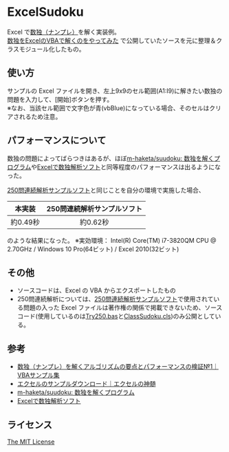 ExcelSudoku
===========

Excel で[数独（ナンプレ）](https://ja.wikipedia.org/wiki/%E6%95%B0%E7%8B%AC)を解く実装例。  
[数独をExcelのVBAで解くのをやってみた](https://gist.github.com/furyutei/192911043d16f4793c7f21655482aca1)  で公開していたソースを元に整理＆クラスモジュール化したもの。  

使い方
------
サンプルの Excel ファイルを開き、左上9x9のセル範囲(A1:I9)に解きたい数独の問題を入力して、[開始]ボタンを押す。  
※なお、当該セル範囲で文字色が青(vbBlue)になっている場合、そのセルはクリアされるため注意。  

パフォーマンスについて
----------------------
数独の問題によってばらつきはあるが、ほぼ[m-haketa/suudoku: 数独を解くプログラム](https://github.com/m-haketa/suudoku)や[Excelで数独解析ソフト](http://excel.syogyoumujou.com/freesoft/analysis_sudoku.html)と同等程度のパフォーマンスは出るようになった。  

[250問連続解析サンプルソフト](http://excel.syogyoumujou.com/freesoft/analysis_sudoku.html#saisoku)と同じことを自分の環境で実施した場合、  

|本実装  |250問連続解析サンプルソフト|
|:------:|:-------------------------:|
|約0.49秒|約0.62秒                   |

のような結果になった。
※実効環境： Intel(R) Core(TM) i7-3820QM CPU @ 2.70GHz / Windows 10 Pro(64ビット) / Excel 2010(32ビット)   

その他
------
- ソースコードは、Excel の VBA からエクスポートしたもの
- 250問連続解析については、[250問連続解析サンプルソフト](http://excel.syogyoumujou.com/freesoft/analysis_sudoku.html#saisoku)で使用されている問題の入った Excel ファイルは著作権の関係で掲載できないため、ソースコード(使用しているのは[Try250.bas](https://github.com/furyutei/ExcelSudoku/blob/master/src/Modules/Try250.bas)と[ClassSudoku.cls](https://github.com/furyutei/ExcelSudoku/blob/master/src/ClassModules/ClassSudoku.cls))のみ公開としている。  

参考
----
- [数独（ナンプレ）を解くアルゴリズムの要点とパフォーマンスの検証№1｜VBAサンプル集](https://excel-ubara.com/excelvba5/EXCELVBA231.html)  
- [エクセルのサンプルダウンロード｜エクセルの神髄](https://excel-ubara.com/excel_download.html)  
- [m-haketa/suudoku: 数独を解くプログラム](https://github.com/m-haketa/suudoku)  
- [Excelで数独解析ソフト](http://excel.syogyoumujou.com/freesoft/analysis_sudoku.html)  

ライセンス
----------
[The MIT License](https://github.com/furyutei/ExcelSudoku/blob/master/LICENSE)  
